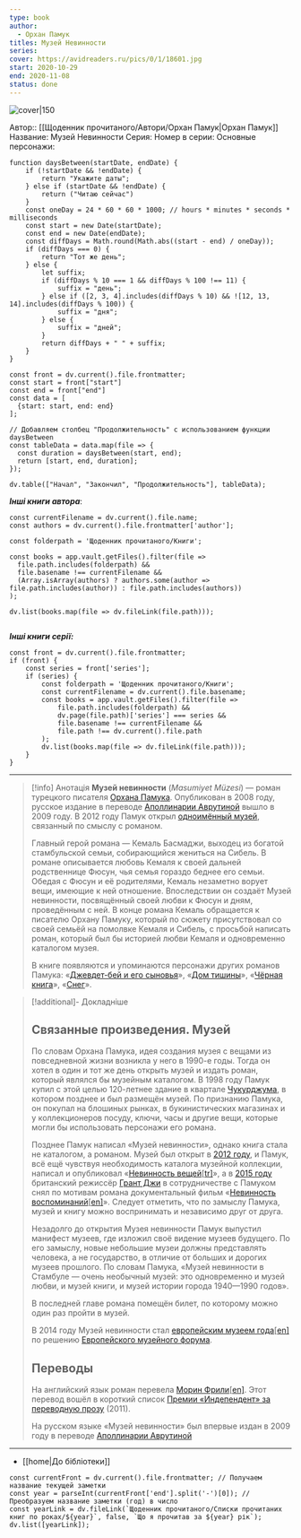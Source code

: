 ```yaml
---
type: book
author:
  - Орхан Памук
titles: Музей Невинности
series:
cover: https://avidreaders.ru/pics/0/1/18601.jpg
start: 2020-10-29
end: 2020-11-08
status: done
---
```

![cover|150](Орхан%20Памук%20-%20Музей%20Невинности.jpg)

Автор:: [[Щоденник прочитаного/Автори/Орхан Памук|Орхан Памук]]
Название: Музей Невинности
Серия:
Номер в серии:
Основные персонажи:

```dataviewjs
function daysBetween(startDate, endDate) {
	if (!startDate && !endDate) { 
		return "Укажите даты"; 
	} else if (startDate && !endDate) {
		return ("Читаю сейчас")
	}
	const oneDay = 24 * 60 * 60 * 1000; // hours * minutes * seconds * milliseconds
	const start = new Date(startDate);
	const end = new Date(endDate);
	const diffDays = Math.round(Math.abs((start - end) / oneDay));
	if (diffDays === 0) {
		return "Тот же день";   
	} else {
		let suffix;     
	    if (diffDays % 10 === 1 && diffDays % 100 !== 11) {
		    suffix = "день";     
	    } else if ([2, 3, 4].includes(diffDays % 10) && ![12, 13, 14].includes(diffDays % 100)) {
			suffix = "дня";     
		} else {       
			suffix = "дней";     
		}          
		return diffDays + " " + suffix;   
	} 
}  

const front = dv.current().file.frontmatter;
const start = front["start"]
const end = front["end"]
const data = [
  {start: start, end: end}
];

// Добавляем столбец "Продолжительность" с использованием функции daysBetween
const tableData = data.map(file => {
  const duration = daysBetween(start, end);
  return [start, end, duration];
});

dv.table(["Начал", "Закончил", "Продолжительность"], tableData);
```
***Інші книги автора***:
```dataviewjs
const currentFilename = dv.current().file.name;
const authors = dv.current().file.frontmatter['author'];

const folderpath = 'Щоденник прочитаного/Книги';

const books = app.vault.getFiles().filter(file =>
  file.path.includes(folderpath) &&
  file.basename !== currentFilename &&
  (Array.isArray(authors) ? authors.some(author => file.path.includes(author)) : file.path.includes(authors))
);

dv.list(books.map(file => dv.fileLink(file.path)));


```
***Інші книги серії:***
```dataviewjs
const front = dv.current().file.frontmatter;
if (front) {
	const series = front['series'];
	if (series) {
		const folderpath = 'Щоденник прочитаного/Книги';
		const currentFilename = dv.current().file.basename;
		const books = app.vault.getFiles().filter(file =>  
			file.path.includes(folderpath) && 
			dv.page(file.path)['series'] === series && 
			file.basename !== currentFilename &&
			file.path !== dv.current().file.path 
		);
		dv.list(books.map(file => dv.fileLink(file.path)));
	}
}

```

---
>[!info] Анотація
>**Музей невинности** (_Masumiyet Müzesi_) — роман турецкого писателя [Орхана Памука](https://ru.wikipedia.org/wiki/%D0%9F%D0%B0%D0%BC%D1%83%D0%BA,_%D0%9E%D1%80%D1%85%D0%B0%D0%BD). Опубликован в 2008 году, русское издание в переводе [Аполлинарии Аврутиной](https://ru.wikipedia.org/wiki/%D0%90%D0%B2%D1%80%D1%83%D1%82%D0%B8%D0%BD%D0%B0,_%D0%90%D0%BF%D0%BE%D0%BB%D0%BB%D0%B8%D0%BD%D0%B0%D1%80%D0%B8%D1%8F_%D0%A1%D0%B5%D1%80%D0%B3%D0%B5%D0%B5%D0%B2%D0%BD%D0%B0) вышло в 2009 году. В 2012 году Памук открыл [одноимённый музей](https://ru.wikipedia.org/wiki/%D0%9C%D1%83%D0%B7%D0%B5%D0%B9_%D0%BD%D0%B5%D0%B2%D0%B8%D0%BD%D0%BD%D0%BE%D1%81%D1%82%D0%B8_(%D0%BC%D1%83%D0%B7%D0%B5%D0%B9)), связанный по смыслу с романом.
>
>Главный герой романа — Кемаль Басмаджи, выходец из богатой стамбульской семьи, собирающийся жениться на Сибель. В романе описывается любовь Кемаля к своей дальней родственнице Фюсун, чья семья гораздо беднее его семьи. Обедая с Фюсун и её родителями, Кемаль незаметно ворует вещи, имеющие к ней отношение. Впоследствии он создаёт Музей невинности, посвящённый своей любви к Фюсун и дням, проведённым с ней. В конце романа Кемаль обращается к писателю Орхану Памуку, который по сюжету присутствовал со своей семьёй на помолвке Кемаля и Сибель, с просьбой написать роман, который был бы историей любви Кемаля и одновременно каталогом музея.
>
>В книге появляются и упоминаются персонажи других романов Памука: «[Джевдет-бей и его сыновья](https://ru.wikipedia.org/w/index.php?title=%D0%94%D0%B6%D0%B5%D0%B2%D0%B4%D0%B5%D1%82-%D0%B1%D0%B5%D0%B9_%D0%B8_%D0%B5%D0%B3%D0%BE_%D1%81%D1%8B%D0%BD%D0%BE%D0%B2%D1%8C%D1%8F&action=edit&redlink=1)», «[Дом тишины](https://ru.wikipedia.org/w/index.php?title=%D0%94%D0%BE%D0%BC_%D1%82%D0%B8%D1%88%D0%B8%D0%BD%D1%8B&action=edit&redlink=1)», «[Чёрная книга](https://ru.wikipedia.org/w/index.php?title=%D0%A7%D1%91%D1%80%D0%BD%D0%B0%D1%8F_%D0%BA%D0%BD%D0%B8%D0%B3%D0%B0_(%D1%80%D0%BE%D0%BC%D0%B0%D0%BD)&action=edit&redlink=1)», «[Снег](https://ru.wikipedia.org/wiki/%D0%A1%D0%BD%D0%B5%D0%B3_(%D1%80%D0%BE%D0%BC%D0%B0%D0%BD))».

> [!additional]- Докладніше
> ## Связанные произведения. Музей
>
> По словам Орхана Памука, идея создания музея с вещами из повседневной жизни возникла у него в 1990-е годы. Тогда он хотел в один и тот же  день открыть музей и издать роман, который являлся бы музейным  каталогом. В 1998 году Памук купил с этой целью 120-летнее здание в  квартале [Чукурджума](https://ru.wikipedia.org/w/index.php?title=Чукурджума&action=edit&redlink=1), в котором позднее и был размещён музей. По признанию Памука, он покупал на блошиных рынках, в букинистических магазинах и у коллекционеров  посуду, ключи, часы и другие вещи, которые могли бы использовать  персонажи его романа.
>
> Позднее Памук написал «Музей невинности», однако книга стала не каталогом, а романом. Музей был открыт в [2012 году](https://ru.wikipedia.org/wiki/2012_год), и Памук, всё ещё чувствуя необходимость каталога музейной коллекции, написал и опубликовал «[Невинность вещей](https://ru.wikipedia.org/w/index.php?title=Невинность_вещей&action=edit&redlink=1)[[tr\]](https://tr.wikipedia.org/wiki/Şeylerin_Masumiyeti)», а в [2015 году](https://ru.wikipedia.org/wiki/2015_год) британский режиссёр [Грант Джи](https://ru.wikipedia.org/w/index.php?title=Джи,_Грант&action=edit&redlink=1) в сотрудничестве с Памуком снял по мотивам романа документальный фильм «[Невинность воспоминаний](https://ru.wikipedia.org/w/index.php?title=Невинность_воспоминаний&action=edit&redlink=1)[[en\]](https://en.wikipedia.org/wiki/Innocence_of_Memories)». Следует отметить, что по замыслу Памука, музей и книгу можно воспринимать и независимо друг от друга.
>
> Незадолго до открытия Музея невинности Памук выпустил манифест  музеев, где изложил своё видение музеев будущего. По его замыслу, новые  небольшие музеи должны представлять человека, а не государство, в  отличие от больших и дорогих музеев прошлого. По словам Памука, «Музей невинности в Стамбуле — очень необычный музей: это одновременно и музей любви, и музей книги, и музей истории города  1940—1990 годов».
>
> В последней главе романа помещён билет, по которому можно один раз пройти в музей.
>
> В 2014 году Музей невинности стал [европейским музеем года](https://ru.wikipedia.org/w/index.php?title=Европейский_музей_года&action=edit&redlink=1)[[en\]](https://en.wikipedia.org/wiki/European_Museum_of_the_Year_Award) по решению [Европейского музейного форума](https://ru.wikipedia.org/w/index.php?title=Европейский_музейный_форум&action=edit&redlink=1).
>
> ## Переводы
>
> На английский язык роман перевела [Морин Фрили](https://ru.wikipedia.org/w/index.php?title=Фрили,_Морин&action=edit&redlink=1)[[en\]](https://en.wikipedia.org/wiki/Maureen_Freely). Этот перевод вошёл в короткий список [Премии «Индепендент» за переводную прозу](https://ru.wikipedia.org/wiki/Премия_«Индепендент»_за_переводную_прозу) (2011).
>
> На русском языке «Музей невинности» был впервые издан в 2009 году в переводе [Аполлинарии Аврутиной](https://ru.wikipedia.org/wiki/Аврутина,_Аполлинария_Сергеевна)

___
- [[home|До бібліотеки]]
```dataviewjs
const currentFront = dv.current().file.frontmatter; // Получаем название текущей заметки
const year = parseInt(currentFront['end'].split('-')[0]); // Преобразуем название заметки (год) в число
const yearLink = dv.fileLink(`Щоденник прочитаного/Списки прочитаних книг по роках/${year}`, false, `Що я прочитав за ${year} рік`);
dv.list([yearLink]);
```
